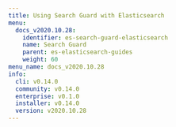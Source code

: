 ```yaml
---
title: Using Search Guard with Elasticsearch
menu:
  docs_v2020.10.28:
    identifier: es-search-guard-elasticsearch
    name: Search Guard
    parent: es-elasticsearch-guides
    weight: 60
menu_name: docs_v2020.10.28
info:
  cli: v0.14.0
  community: v0.14.0
  enterprise: v0.1.0
  installer: v0.14.0
  version: v2020.10.28
---
```



